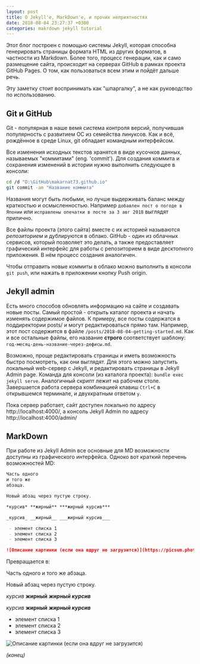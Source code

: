 ```yaml
---
layout: post
title: О Jekyll'е, MarkDown'е, и прочих неприятностях
date: 2018-08-04 23:27:37 +0300
categories: makrdown jekyll tutorial
---
```


Этот блог построен с помощью системы Jekyll, которая способна генерировать страницы формата HTML из
других форматов, в частности из Markdown. Более того, процесс генерации, как и само размещение
сайта, происходит на серверах GitHub в рамках проекта GitHub Pages. 
О том, как пользоваться всем этим и пойдёт дальше речь.

Эту заметку стоит воспринимать как "шпаргалку", а не как руководство по использованию.

## Git и GitHub

Git - популярная в наше вемя система контроля версий, получившая популярность с развитием ОС из
семейства линуксов. Как и всё, рождённое в среде Linux, git обладает командным интерфейсом.

Все изменения исходных текстов хранятся в виде кусочков данных, называемых "коммитами" (eng.
'commit'). Для создания коммита и сохранения изменений в истории нужно выполнить следующее в
консоли:

```bash
cd /d "D:\GitHub\makarnat73.github.io"
git commit -am "Название коммита"
```

Названия могут быть любыми, но лучше выдерживать баланс между краткостью и осмысленностью. Например
`добавлен пост о погоде в Японии` или `исправлены опечатки в посте за 3 авг 2018` выглядят
прилично.

Все файлы проекта (этого сайта) вместе с их историей называются *репозиторием* и дублируются в
облако. GitHub - один из облачных сервисов, который позволяет это делать, а также предоставляет
графический интерфейс для работы с репозиторием в виде десктопного приложения. В нём процесс создания
аналогичен.

Чтобы отправить новые коммиты в облако можно выполнить в консоли `git push`, или нажать в
приложении кнопку Push origin.

## Jekyll admin

Есть много способов обновлять информацию на сайте и создавать новые посты. Самый простой - открыть
каталог проекта и начать изменять содержимое файлов. К примеру, все посты содержатся в поддиректории
posts/ и могут редактироваться прямо там. Например, этот пост содержится в файле 
`/posts/2018-08-04-getting-started.md`. 
Как и все остальные файлы, его название **строго** соответствует шаблону:
`год-месяц-день-название-через-дефисы.md`.

Возможно, проще редактировать страницы и иметь возможность быстро посмотреть, как они выглядят. Для
этого можно запустить локальный web-сервер с Jekyll, и редактировать страницы в Jekyll Admin page.
Команда для консоли (из каталога проекта): `bundle exec jekyll serve`. Аналогичный скрипт лежит на
рабочем столе. Завершается работа сервера комбинацией клавиш `Ctrl+C` в открывшемся терминале, и
двухкратным ответом `y`.

Пока сервер работает, сайт доступен локально по адресу http://localhost:4000/, а консоль Jekyll
Admin по адресу http://localhost:4000/admin/

## MarkDown

При работе из Jekyll Admin все основные для MD возможности доступны из графического интерфейса.
Одноко вот краткий перечень возможностей MD:

```markdown
Часть одного
и того же 
абзаца.

Новый абзац через пустую строку.

*курсив* **жирный** ***жирный курсив***

_курсив_ __жирный__ ___жирный курсив___

 - элемент списка 1
 - элемент списка 2
 - элемент списка 3

![Описание картинки (если она вдруг не загрузится)](https://picsum.photos/200/300)

```

Превращается в:

Часть одного
и того же 
абзаца.

Новый абзац через пустую строку.

*курсив* **жирный** ***жирный курсив***

_курсив_ __жирный__ ___жирный курсив___

 - элемент списка 1
 - элемент списка 2
 - элемент списка 3

![Описание картинки (если она вдруг не загрузится)](https://picsum.photos/200/300)

_(конец)_
